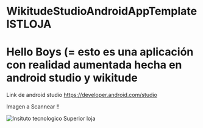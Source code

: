 # WikitudeStudioAndroidAppTemplateISTLOJA 
# Hello Boys (=  esto es  una aplicación con realidad aumentada hecha en android studio y wikitude 
 
 
 Link de android studio https://developer.android.com/studio 
 
 
 Imagen a Scannear !! 
 
 ![Insituto tecnologico Superior loja](https://user-images.githubusercontent.com/82047029/116113488-26ae9d80-a67e-11eb-81a9-f0acf24623fb.jpg)

